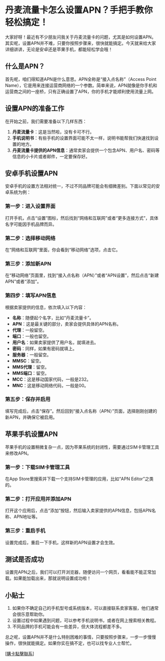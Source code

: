 # 丹麦流量卡怎么设置APN？手把手教你轻松搞定！

大家好呀！最近有不少朋友问我关于丹麦流量卡的问题，尤其是如何设置APN。其实呢，设置APN并不难，只要你按照步骤来，很快就能搞定。今天就来给大家详细讲讲，无论是安卓还是苹果手机，都能轻松学会哦！

## 什么是APN？

首先呢，咱们得知道APN是什么意思。APN全称是“接入点名称”（Access Point Name），它是用来连接运营商网络的一个参数。简单来说，APN就像是你手机和运营商之间的一座桥，只有正确设置了APN，你的手机才能顺利使用流量上网。

## 设置APN的准备工作

在开始之前，我们需要准备以下几样东西：
1. **丹麦流量卡**：这是当然啦，没有卡可不行。
2. **手机说明书**：有些手机的设置界面可能不太一样，说明书能帮我们快速找到设置的地方。
3. **丹麦流量卡提供的APN信息**：通常卖家会提供一个包含APN、用户名、密码等信息的小卡片或者邮件，一定要保存好。

## 安卓手机设置APN

安卓手机的设置方法相对统一，不过不同品牌可能会有细微差别。下面以常见的安卓系统为例：

### 第一步：进入设置界面
打开手机，点击“设置”图标，然后找到“网络和互联网”或者“更多连接方式”，具体名字可能因手机品牌而异。

### 第二步：选择移动网络
在“网络和互联网”里面，你会看到“移动网络”选项，点击它。

### 第三步：添加新APN
在“移动网络”页面里，找到“接入点名称（APN）”或者“APN设置”，然后点击“新建APN”或者“添加”。

### 第四步：填写APN信息
根据卖家提供的信息，依次填入以下内容：
- **名称**：随便起个名字，比如“丹麦流量卡”。
- **APN**：这是最关键的部分，卖家会提供具体的APN名称。
- **代理**：一般留空。
- **端口**：一般也留空。
- **用户名**：如果卖家提供了用户名，就填进去。
- **密码**：同样，如果有密码就填上。
- **服务器**：一般留空。
- **MMSC**：留空。
- **MMS代理**：留空。
- **MMS端口**：留空。
- **MCC**：这是移动国家代码，一般是232。
- **MNC**：这是移动网络代码，一般是00。

### 第五步：保存并启用
填写完成后，点击“保存”。然后回到“接入点名称（APN）”页面，选择刚刚创建的新APN，并确保它被启用。

## 苹果手机设置APN

苹果手机的设置稍微复杂一点，因为苹果系统的封闭性，需要通过SIM卡管理工具来修改APN。

### 第一步：下载SIM卡管理工具
在App Store里搜索并下载一个支持SIM卡管理的应用，比如“APN Editor”之类的。

### 第二步：打开应用并添加APN
打开这个应用后，点击“添加”按钮，然后输入卖家提供的APN信息，包括APN名称、APN地址等。

### 第三步：重启手机
设置完成后，重启一下手机，这样新的APN设置才会生效。

## 测试是否成功

设置完APN之后，我们可以打开浏览器，随便访问一个网页，看看能不能正常加载。如果能加载出来，那就说明设置成功啦！

## 小贴士

1. 如果你不确定自己的手机型号或系统版本，可以直接联系卖家客服，他们通常会很乐意帮助你。
2. 设置过程中如果遇到问题，可以参考手机说明书，或者在网上搜索相关教程。
3. 不同品牌的手机可能会有一些差异，但大体流程都差不多。

总之呢，设置APN并不是什么特别困难的事情，只要按照步骤来，一步一步慢慢操作，很快就能搞定。如果你实在搞不定，也可以找专业人士帮忙。

[[購卡點擊聯系](https://t.me/s/esim1088)]